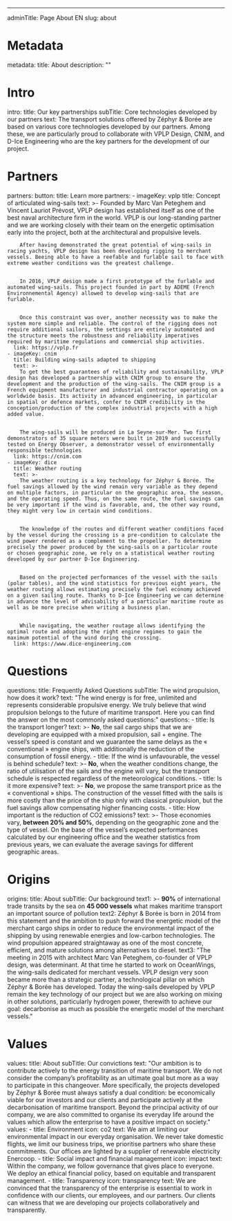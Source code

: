 ---
adminTitle: Page About EN
slug: about
# Metadata
metadata: 
  title: About
  description: ""
# Intro
intro:
  title: Our key partnerships
  subTitle: Core technologies developed by our partners
  text: The transport solutions offered by Zéphyr & Borée are based on various core technologies developed by our partners. Among these, we are particularly proud to collaborate with VPLP Design, CNIM, and D-Ice Engineering who are the key partners for the development of our project.
# Partners
partners:
  button:
    title: Learn more
  partners: 
    - imageKey: vplp
      title: Concept of articulated wing-sails
      text: >-
        Founded by Marc Van Peteghem and Vincent Lauriot Prévost, VPLP design has established itself as one of the best naval architecture firm in the world. VPLP is our long-standing partner and we are working closely with their team on the energetic optimisation early into the project, both at the architectural and propulsive levels.
        
        
        After having demonstrated the great potential of wing-sails in racing yachts, VPLP design has been developing rigging to merchant vessels. Beeing able to have a reefable and furlable sail to face with extreme weather conditions was the greatest challenge.

        
        In 2016, VPLP design made a first prototype of the furlable and automated wing-sails. This project founded in part by ADEME (French Environnemental Agency) allowed to develop wing-sails that are furlable.
        
        
        Once this constraint was over, another necessity was to make the system more simple and reliable. The control of the rigging does not require additional sailors, the settings are entirely automated and the structure meets the robustness and reliability imperatives required by maritime regulations and commercial ship activities.
      link: https://vplp.fr
    - imageKey: cnim
      title: Building wing-sails adapted to shipping
      text: >-
        To get the best guarantees of reliability and sustainability, VPLP design has developed a partnership with CNIM group to ensure the development and the production of the wing-sails. The CNIM group is a French equipment manufacturer and industrial contractor operating on a worldwide basis. Its activity in advanced engineering, in particular in spatial or defence markets, confer to CNIM credibility in the conception/production of the complex industrial projects with a high added value.
        
        
        The wing-sails will be produced in La Seyne-sur-Mer. Two first demonstrators of 35 square meters were built in 2019 and successfully tested on Energy Observer, a demonstrator vessel of environmentally responsible technologies
      link: https://cnim.com
    - imageKey: dice
      title: Weather routing
      text: >-
        The weather routing is a key technology for Zéphyr & Borée. The fuel savings allowed by the wind remain very variable as they depend on multiple factors, in particular on the geographic area, the season, and the operating speed. Thus, on the same route, the fuel savings can be very important if the wind is favorable, and, the other way round, they might very low in certain wind conditions.
        
        
        The knowledge of the routes and different weather conditions faced by the vessel during the crossing is a pre-condition to calculate the wind power rendered as a complement to the propeller. To determine precisely the power produced by the wing-sails on a particular route or chosen geographic zone, we rely on a statistical weather routing developed by our partner D-Ice Engineering.
        
        
        Based on the projected performances of the vessel with the sails (polar tables), and the wind statistics for previous eight years, the weather routing allows estimating precisely the fuel economy achieved on a given sailing route. Thanks to D-Ice Engineering we can determine in advance the level of advisability of a particular maritime route as well as be more precise when writing a business plan.
        
        
        While navigating, the weather routage allows identifying the optimal route and adopting the right engine regimes to gain the maximum potential of the wind during the crossing.
      link: https://www.dice-engineering.com
# Questions
questions:
  title: Frequently Asked Questions
  subTitle: The wind propulsion, how does it work?
  text: "The wind energy is for free, unlimited and represents considerable propulsive energy. We truly believe that wind propulsion belongs to the future of maritime transport. Here you can find the answer on the most commonly asked questions:"
  questions: 
    - title: Is the transport longer?
      text: >-
        **No**, the sail cargo ships that we are developing are equipped with a mixed propulsion, sail + engine. The vessel’s speed is constant and we guarantee the same delays as the « conventional » engine ships, with additionally the reduction of the consumption of fossil energy.
    - title: If the wind is unfavourable, the vessel is behind schedule?
      text: >-
        **No**, when the weather conditions change, the ratio of utilisation of the sails and the engine will vary, but the transport schedule is respected regardless of the meteorological conditions.
    - title: Is it more expensive? 
      text: >-
        **No**, we propose the same transport price as the « conventional » ships. The construction of the vessel fitted with the sails is more costly than the price of the ship only with classical propulsion, but the fuel savings allow compensating higher financing costs.
    - title: How important is the reduction of CO2 emissions? 
      text: >-
        Those economies vary, **between 20% and 50%**, depending on the geographic zone and the type of vessel. On the base of the vessel’s expected performances calculated by our engineering office and the weather statistics from previous years, we can evaluate the average savings for different geographic areas.              
# Origins
origins:
  title: About
  subTitle: Our background 
  text1: >-
    **90%** of international trade transits by the sea on **45 000 vessels** what makes maritime transport an important source of pollution
  text2: Zéphyr & Borée is born in 2014 from this statement and the ambition to push forward the energetic model of the merchant cargo ships in order to reduce the environmental impact of the shipping by using renewable energies and low-carbon technologies. The wind propulsion appeared straightaway as one of the most concrete, efficient, and mature solutions among alternatives to diesel.
  text3: "The meeting in 2015 with architect Marc Van Peteghem, co-founder of VPLP design, was determinant. At that time he started to work on OceanWings, the wing-sails dedicated for merchant vessels. VPLP design very soon became more than a strategic partner, a technological pillar on which Zéphyr & Borée has developed. Today the wing-sails developed by VPLP remain the key technology of our project but we are also working on mixing in other solutions, particularly hydrogen power, therewith to achieve our goal: decarbonise as much as possible the energetic model of the merchant vessels."
# Values
values: 
  title: About
  subTitle: Our convictions
  text: "Our ambition is to contribute actively to the energy transition of maritime transport. We do not consider the company’s profitability as an ultimate goal but more as a way to participate in this changeover. More specifically, the projects developed by Zéphyr & Borée must always satisfy a dual condition: be economically viable for our investors and our clients and participate actively at the decarbonisation of maritime transport. Beyond the principal activity of our company, we are also committed to organise its everyday life around the values which allow the enterprise to have a positive impact on society."
  values: 
    - title: Environment
      icon: co2
      text: We aim at limiting our environmental impact in our everyday organisation. We never take domestic flights, we limit our business trips, we prioritise partners who share these commitments. Our offices are lighted by a supplier of renewable electricity Enercoop.
    - title: Social impact and financial management
      icon: impact
      text: Within the company, we follow governance that gives place to everyone. We deploy an ethical financial policy, based on equitable and transparent management.
    - title: Transparency
      icon: transparency
      text: We are convinced that the transparency of the enterprise is essential to work in confidence with our clients, our employees, and our partners. Our clients can witness that we are developing our projects collaboratively and transparently.